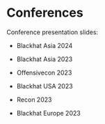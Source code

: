 # Conferences
Conference presentation slides:

- Blackhat Asia 2024

- Blackhat Asia 2023

- Offensivecon 2023

- Blackhat USA 2023

- Recon 2023

- Blackhat Europe 2023
